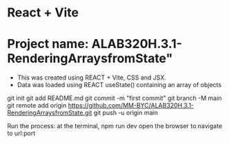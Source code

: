 # React + Vite
# Project name: ALAB320H.3.1-RenderingArraysfromState"

- This was created using REACT + Vite, CSS and JSX.
- Data was loaded using REACT useState() containing an array of objects  

git init
git add README.md
git commit -m "first commit"
git branch -M main
git remote add origin https://github.com/MM-BYC/ALAB320H.3.1-RenderingArraysfromState.git
git push -u origin main

Run the process:
    at the terminal, npm run dev
    open the browser to navigate to url:port